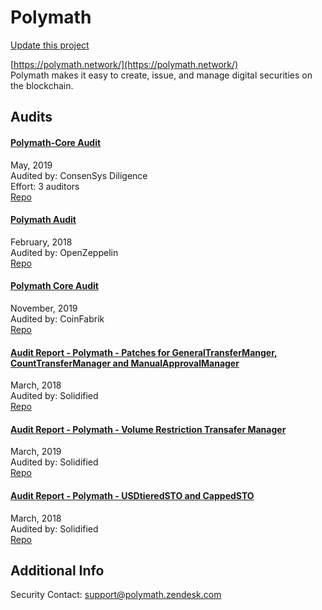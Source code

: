 
# Polymath

[Update this project](https://github.com/ConsenSys/blockchainSecurityDB/edit/master/projects/polymath.json)
  
[https://polymath.network/](https://polymath.network/)<br>
Polymath makes it easy to create, issue, and manage digital securities on the blockchain.


## Audits



#### [Polymath-Core Audit](https://github.com/ConsenSys/polymath-audit-report-2019-04)

May, 2019<br>
Audited by: ConsenSys Diligence<br>Effort: 3 auditors<br>
[Repo](https://github.com/PolymathNetwork/polymath-core/releases/tag/3.0.0-audit)<br>
      


#### [Polymath Audit](https://blog.openzeppelin.com/polymath-audit-be55e9936aba/)

February, 2018<br>
Audited by: OpenZeppelin<br>
[Repo](https://github.com/PolymathNetwork/polymath-token/tree/672fabe081e8f90ea025252d92c2eb247d60010e)<br>
      


#### [Polymath Core Audit](https://blog.coinfabrik.com/polymath-core-audit/)

November, 2019<br>
Audited by: CoinFabrik<br>
[Repo](https://github.com/PolymathNetwork/polymath-core/tree/dev-3.1.0)<br>
      


#### [Audit Report - Polymath - Patches for GeneralTransferManger, CountTransferManager and ManualApprovalManager](https://github.com/solidified-platform/audits/blob/master/Audit%20Report%20-%20%20Polymath%20-%20Patches%20for%20GeneralTransferManger%2C%20CountTransferManager%20and%20ManualApprovalManager%20%5B14.03.19%5D.pdf)

March, 2018<br>
Audited by: Solidified<br>
[Repo](https://github.com/PolymathNetwork/polymath-core/tree/a8b71e)<br>
      


#### [Audit Report - Polymath - Volume Restriction Transafer Manager](https://github.com/solidified-platform/audits/blob/master/Audit%20Report%20-%20%20Polymath%20-%20Volume%20Restriction%20Transafer%20Manager%20%5B22.03.2019%5D.pdf)

March, 2019<br>
Audited by: Solidified<br>
[Repo](https://github.com/PolymathNetwork/polymath-core/tree/a8b71e)<br>
      


#### [Audit Report - Polymath - USDtieredSTO and CappedSTO](https://github.com/solidified-platform/audits/blob/master/Audit%20Report%20-%20%20Polymath%20USDtieredSTO%20and%20CappedSTO%20%5B04.03.2019%5D.pdf)

March, 2018<br>
Audited by: Solidified<br>
[Repo](https://github.com/PolymathNetwork/polymath-core/tree/a8b71e)<br>
      

  



## Additional Info

Security Contact: support@polymath.zendesk.com
